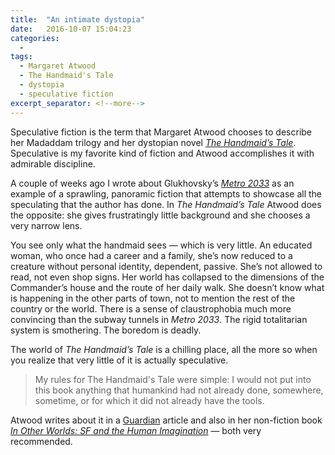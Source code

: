 ```yaml
---
title:  "An intimate dystopia"
date:   2016-10-07 15:04:23
categories:
  -
tags:
  - Margaret Atwood
  - The Handmaid's Tale
  - dystopia
  - speculative fiction
excerpt_separator: <!--more-->
---
```

Speculative fiction is the term that Margaret Atwood chooses to describe her Madaddam trilogy and her dystopian novel *[The Handmaid’s Tale](http://amzn.to/2dFcV7A)*. Speculative is my favorite kind of fiction and Atwood accomplishes it with admirable discipline.<!--more-->

A couple of weeks ago I wrote about Glukhovsky’s *[Metro 2033](http://amzn.to/2d0Qlp6)* as an example of a sprawling, panoramic fiction that attempts to showcase all the speculating that the author has done. In *The Handmaid’s Tale* Atwood does the opposite: she gives frustratingly little background and she chooses a very narrow lens.

You see only what the handmaid sees — which is very little. An educated woman, who once had a career and a family, she’s now reduced to a creature without personal identity, dependent, passive. She’s not allowed to read, not even shop signs. Her world has collapsed to the dimensions of the Commander’s house and the route of her daily walk. She doesn’t know what is happening in the other parts of town, not to mention the rest of the country or the world. There is a sense of claustrophobia much more convincing than the subway tunnels in *Metro 2033*. The rigid totalitarian system is smothering. The boredom is deadly.

The world of *The Handmaid’s Tale* is a chilling place, all the more so when you realize that very little of it is actually speculative.

> My rules for The Handmaid's Tale were simple: I would not put into this book anything that humankind had not already done, somewhere, sometime, or for which it did not already have the tools.

Atwood writes about it in a [Guardian](https://www.theguardian.com/books/2011/oct/14/margaret-atwood-road-to-ustopia) article and also in her non-fiction book *[In Other Worlds: SF and the Human Imagination](http://amzn.to/2dy8vk7)* — both very recommended.
